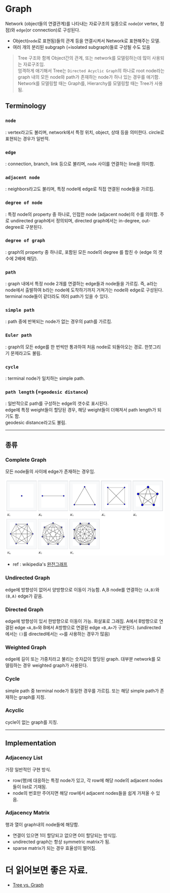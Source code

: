 # Graph

Network (object들의 연결관계)를 나타내는 자료구조의 일종으로 `node`(or vertex, 정점)와 `edge`(or connection)로 구성된다.

* Object(`node`로 표현됨)들의 관계 등을 연결시켜서 Network로 표현해주는 모델.
* 여러 개의 분리된 subgraph (=isolated subgraph)들로 구성될 수도 있음 

> Tree 구조와 함께 Object간의 관계, 또는 network를 모델링하는데 많이 사용되는 자료구조임.  
> 엄격하게 애기해서 Tree는 `Directed Acyclic Graph`의 하나로 root node라는 graph 내의 모든 node와 path가 존재하는 node가 하나 있는 경우를 애기함.  
> Network를 모델링할 때는 Graph를, Hierarchy를 모델링할 때는 Tree가 사용됨.

## Terminology

### `node` 
: vertex라고도 불리며, network에서 특정 위치, object, 상태 등을 의미한다. circle로 표현되는 경우가 일반적.

### `edge`
: connection, branch, link 등으로 불리며, `node` 사이를 연결하는 line을 의미함. 

### `adjacent node`

: neighbors라고도 불리며, 특정 node에 edge로 직접 연결된 node들을 가르킴.

### `degree of node`

: 특정 node의 property 중 하나로, 인접한 node (adjacent node)의 수를 의미함. 주로 undirected graph에서 정의되며, directed graph에서는 in-degree, out-degree로 구분된다.

### `degree of graph`

: graph의 property 중 하나로, 포함된 모든 node의 degree 를 합친 수 (edge 의 갯수에 2배에 해당).

### `path`

: graph 내에서 특정 node 2개를 연결하는 edge들과 node들을 가르킴. 즉, a라는 node에서 출발하여 b라는 node에 도착하기까지 거쳐가는 node와 edge로 구성된다. terminal node들이 같더라도 여러 path가 있을 수 있다.

### `simple path`

: path 중에 반복되는 node가 없는 경우의 path를 가르킴.

### `Euler path`

: graph의 모든 edge를 한 번씩만 통과하여 처음 node로 되돌아오는 경로. 한붓그리기 문제라고도 불림.

### `cycle`

: terminal node가 일치하는 simple path.

### `path length` (=`geodesic distance`)

: 일반적으로 path를 구성하는 edge의 갯수로 표시된다.  
edge에 특정 weight들이 할당된 경우, 해당 weight들이 더해져서 path length가 되기도 함.  
geodesic distance라고도 불림.

---

## 종류

### Complete Graph

모든 node들의 사이에 edge가 존재하는 경우임.

![](../img/ch08/complete_graph.png)

* ref : wikipedia's [완전그래프](https://ko.wikipedia.org/wiki/%EC%99%84%EC%A0%84_%EA%B7%B8%EB%9E%98%ED%94%84)

### Undirected Graph

edge에 방향성이 없어서 양방향으로 이동이 가능함. A,B node를 연결하는 `(A,B)`와 `(B,A)` edge가 같음.

### Directed Graph
edge에 방향성이 있서 한방향으로 이동이 가능. 화살표로 그래짐.  A에서 B방향으로 연결된 edge `<A,B>`와 B에서 A방향으로 연결된 edge `<B,A>`가 구분된다. (undirected에서는 `()`를 directed에서는 `<>`를 사용하는 경우가 많음)

### Weighted Graph
edge에 길이 또는 가중치라고 불리는 숫자값이 할당된 graph. 대부분 network를 모델링하는 경우 weighted graph가 사용된다.

### Cycle
simple path 중 terminal node가 동일한 경우를 가르킴. 또는 해당 simple path가 존재하는 graph를 지칭.

### Acyclic
cycle이 없는 graph를 지칭.

---

## Implementation

### Adjacency List

가장 일반적인 구현 방식.

* row(행)에 대응하는 특정 node가 있고, 각 row에 해당 node의 adjacent nodes들이 list로 기재됨.
* node의 번호만 주어지면 해당 row에서 adjacent nodes들을 쉽게 가져올 수 있음.

### Adjacency Matrix

행과 열이 graph내의 node들에 해당함.

* 연결이 있으면 1이 할당되고 없으면 0이 할당되는 방식임.
* undirected graph는 항상 symmetric matrix가 됨.
* sparse matrix가 되는 경우 효율성이 떨어짐.

# 더 읽어보면 좋은 자료.

* [Tree vs. Graph](https://dsaint31.tistory.com/entry/CE-Tree-vs-Graph)